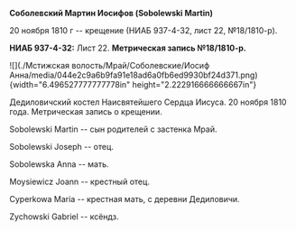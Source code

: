 **Соболевский Мартин Иосифов (Sobolewski Martin)**

20 ноября 1810 г -- крещение (НИАБ 937-4-32, лист 22, №18/1810-р).

**НИАБ 937-4-32:** Лист 22. **Метрическая запись №18/1810-р.**

![](./Мстижская волость/Мрай/Соболевские/Иосиф Анна/media/044e2c9a6b9fa91e18ad6a0fb6ed9930bf24d371.png){width="6.496527777777778in"
height="2.222916666666667in"}

Дедиловичский костел Наисвятейшего Сердца Иисуса. 20 ноября 1810 года.
Метрическая запись о крещении.

Sobolewski Martin -- сын родителей с застенка Мрай.

Sobolewski Joseph -- отец.

Sobolewska Anna -- мать.

Moysiewicz Joann -- крестный отец.

Cyperkowa Maria -- крестная мать, с деревни Дедиловичи.

Zychowski Gabriel -- ксёндз.

